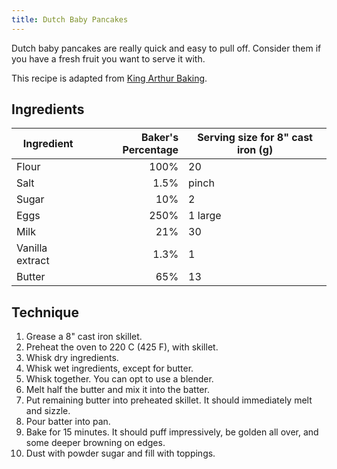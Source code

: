 ```yaml
---
title: Dutch Baby Pancakes
---
```


Dutch baby pancakes are really quick and easy to pull off.
Consider them if you have a fresh fruit you want to serve it with.

This recipe is adapted from [King Arthur Baking][1].

[1]: https://www.kingarthurbaking.com/recipes/lemon-puff-pancake-with-fresh-berries-recipe

## Ingredients

| Ingredient      | Baker's Percentage | Serving size for 8" cast iron (g) |
| --------------- | -----------------: | --------------------------------- |
| Flour           |               100% | 20                                |
| Salt            |               1.5% | pinch                             |
| Sugar           |                10% | 2                                 |
| Eggs            |               250% | 1 large                           |
| Milk            |                21% | 30                                |
| Vanilla extract |               1.3% | 1                                 |
| Butter          |                65% | 13                                |

## Technique

1. Grease a 8" cast iron skillet.
1. Preheat the oven to 220 C (425 F), with skillet.
1. Whisk dry ingredients.
1. Whisk wet ingredients, except for butter.
1. Whisk together.
   You can opt to use a blender.
1. Melt half the butter and mix it into the batter.
1. Put remaining butter into preheated skillet.
   It should immediately melt and sizzle.
1. Pour batter into pan.
1. Bake for 15 minutes.
   It should puff impressively, be golden all over, and some deeper browning on edges.
1. Dust with powder sugar and fill with toppings.

